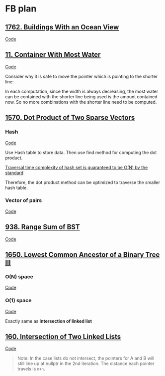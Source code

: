 # FB plan

## [1762. Buildings With an Ocean View](https://leetcode.com/problems/buildings-with-an-ocean-view/)

[Code](../src/1762.buildings-with-an-ocean-view.cpp)


## [11. Container With Most Water](https://leetcode.com/problems/container-with-most-water/)

[Code](../src/11.container-with-most-water.cpp)

Consider why it is safe to move the pointer which is pointing to the shorter line:

In each computation, since the width is always decreasing, the most water can be contained with the shorter line being used is the amount contained now. So no more combinations with the shorter line need to be computed.


## [1570. Dot Product of Two Sparse Vectors](https://leetcode.com/problems/dot-product-of-two-sparse-vectors/)

### Hash

[Code](../src/1570.dot-product-of-two-sparse-vectors.cpp)

Use Hash table to store data. Then use find method for computing the dot product.

[Traversal time complexity of hash set is guaranteed to be O(N) by the standard](https://stackoverflow.com/questions/43387247/complexity-of-stdunordered-set-iterator-traversal)

Therefore, the dot product method can be optimized to traverse the smaller hash table.

### Vector of pairs

[Code](../src/1570.dot-product-of-two-sparse-vectors_vector.cpp)


## [938. Range Sum of BST](https://leetcode.com/problems/range-sum-of-bst/)

[Code](../src/938.range-sum-of-bst.cpp)

## [1650. Lowest Common Ancestor of a Binary Tree III](https://leetcode.com/problems/lowest-common-ancestor-of-a-binary-tree-iii/)

### O(N) space

[Code](../src/1650.lowest-common-ancestor-of-a-binary-tree-iii.cpp)

### O(1) space

[Code](../src/1650.lowest-common-ancestor-of-a-binary-tree-iii_SO1.cpp)

Exactly same as __Intersection of linked list__


## [160. Intersection of Two Linked Lists](https://leetcode.com/problems/intersection-of-two-linked-lists/)

[Code](../src/160.intersection-of-two-linked-lists.cpp)

> Note: In the case lists do not intersect, the pointers for A and B will still line up at nullptr in the 2nd iteration.
> The distance each pointer travels is `m+n`.
> 
